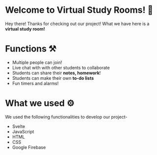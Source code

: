 # Welcome to Virtual Study Rooms! 🎉

Hey there! Thanks for checking out our project! What we have here is a **virtual study room!** 

# Functions ⚒️

 - Multiple people can join!
 - Live chat with with other students to collaborate
 - Students can share their **notes, homework**!
 - Students can make their own **to-do lists**
 - Fun timers and alarms! 

# What we used ⚙️

We used the following functionalities to develop our project-

 - Svelte
 - JavaScript
 - HTML
 - CSS
 - Google Firebase




